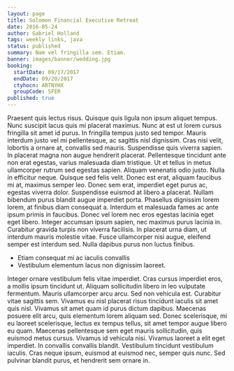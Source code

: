```yaml
---
layout: page
title: Solomon Financial Executive Retreat
date: 2016-05-24
author: Gabriel Holland
tags: weekly links, java
status: published
summary: Nam vel fringilla sem. Etiam.
banner: images/banner/wedding.jpg
booking:
  startDate: 09/17/2017
  endDate: 09/20/2017
  ctyhocn: ARTNYHX
  groupCode: SFER
published: true
---
```

Praesent quis lectus risus. Quisque quis ligula non ipsum aliquet tempus. Nunc suscipit lacus quis mi placerat maximus. Nunc at est ut lorem cursus fringilla sit amet id purus. In fringilla tempus justo sed tempor. Mauris interdum justo vel mi pellentesque, ac sagittis nisl dignissim. Cras nisi velit, lobortis a ornare at, convallis sed mauris. Suspendisse quis viverra sapien. In placerat magna non augue hendrerit placerat. Pellentesque tincidunt ante non erat egestas, varius malesuada diam tristique. Ut et tellus in metus ullamcorper rutrum sed egestas sapien. Aliquam venenatis odio justo. Nulla in efficitur neque. Quisque sed felis velit.
Donec est erat, aliquam faucibus mi at, maximus semper leo. Donec sem erat, imperdiet eget purus ac, egestas viverra dolor. Suspendisse euismod at libero a placerat. Nullam bibendum purus blandit augue imperdiet porta. Phasellus dignissim lorem lorem, at finibus diam consequat a. Interdum et malesuada fames ac ante ipsum primis in faucibus. Donec vel lorem nec eros egestas lacinia eget eget libero. Integer accumsan ipsum sapien, nec maximus purus lacinia in. Curabitur gravida turpis non viverra facilisis. In placerat urna diam, ut interdum mauris molestie vitae. Fusce ullamcorper nisi augue, eleifend semper est interdum sed. Nulla dapibus purus non luctus finibus.

* Etiam consequat mi ac iaculis convallis
* Vestibulum elementum lacus non dignissim laoreet.

Integer ornare vestibulum felis vitae imperdiet. Cras cursus imperdiet eros, a mollis ipsum tincidunt ut. Aliquam sollicitudin libero in leo vulputate fermentum. Mauris ullamcorper arcu arcu. Sed non vehicula est. Curabitur vitae sagittis sem. Vivamus eu nisl placerat risus tincidunt iaculis sit amet quis nisl.
Vivamus sit amet quam id purus dictum dapibus. Maecenas posuere elit arcu, quis elementum lorem aliquam sed. Donec scelerisque, mi eu laoreet scelerisque, lectus ex tempus tellus, sit amet tempor augue libero eu quam. Maecenas pellentesque sem eget mauris sollicitudin, quis euismod metus cursus. Vivamus id vehicula nisi. Vivamus laoreet a elit eget imperdiet. In convallis convallis blandit. Vestibulum tincidunt vestibulum iaculis. Cras neque ipsum, euismod at euismod nec, semper quis nunc. Sed pulvinar blandit purus, et hendrerit sem ornare in.
